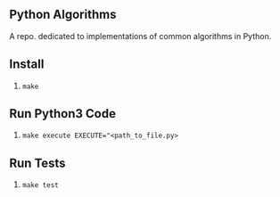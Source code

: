 ## Python Algorithms

A repo. dedicated to implementations of common algorithms in Python.

## Install

1. `make`

## Run Python3 Code

1. `make execute EXECUTE="<path_to_file.py>`

## Run Tests

1. `make test`